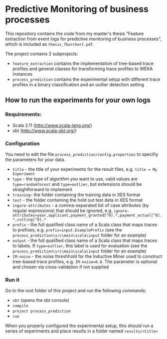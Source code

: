 # Predictive Monitoring of business processes

This repository contains the code from my master's thesis "Feature extraction from event logs for predictive monitoring of business processes", which is included as `thesis_fborchert.pdf`. 

The project contains 2 subprojects:

* `feature_extraction` contains the implementation of tree-based trace profiles and general classes for transforming trace profiles to WEKA instances
* `process_prediction` contains the experimental setup with different trace profiles in a binary classification and an outlier detection setting

## How to run the experiments for your own logs 

### Requirements:

* Scala 2.11 (http://www.scala-lang.org/)
* sbt (http://www.scala-sbt.org/)

### Configuration

You need to edit the file `process_prediction/config.properties` to specifiy the parameters for your data.

* `title` - the title of your experiments for the result files, e.g. `title = My Experiment` 
* `type` - the type of algorithm you want to use, valid values are `type=randomforest` and `type=outlier`, but extensions should be straightforward to implement
* `training`- the folder containing the training data in XES format
* `test` - the folder containing the hold out test data in XES format
* `ingore-attributes` - a comma-separated list of case attributes (by regular expressions) that should be ignored, e.g. `ignore-attributes=year,applicant,payment_granted[^0].*,payment_actual[^0].*,cutting[^0].*`
* `prefix` - the full qualified class name of a Scala class that maps traces to prefixes, e.g. `prefix=input.ExamplePrefix` (see the `process_prediction\src\main\scala\input` folder for an example)
* `output` - the full qualified class name of a Scala class that maps traces to labels. If `type=outlier`, this label is used for evaluation (see the `process_prediction\src\main\scala\input` folder for an example)
* `IM-noise` - the noise threshhold for the Inductive Miner used to construct tree-based trace profiles, e.g. `IM-noise=0.8`. The parameter is optional and chosen via cross-validation if not supplied

### Run it

Go to the root folder of this project and run the following commands:

* `sbt` (opens the sbt console)
* `compile`
* `project process_prediction`
* `run`

When you properly configured the experimental setup, this should run a series of experiments and place results in a folder named `results/<title>`